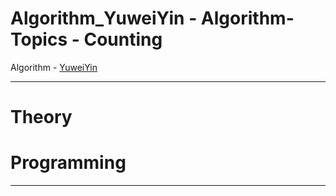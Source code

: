 # Algorithm_YuweiYin - Algorithm-Topics - Counting

Algorithm - [YuweiYin](https://github.com/YuweiYin)

---

# Theory


# Programming


---
